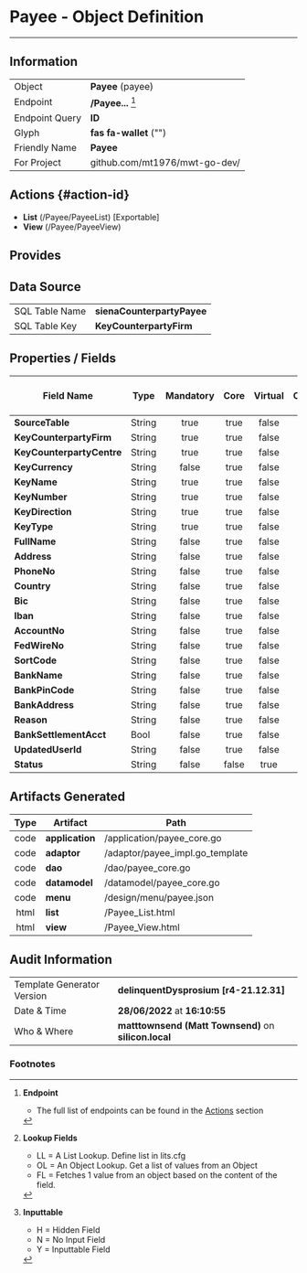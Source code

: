 # **Payee** - Object Definition
---
##  Information
|   |   |
|---|---|
|Object         |**Payee** (payee) |
|Endpoint 	    |**/Payee...** [^1]|
|Endpoint Query |**ID**|
Glyph|**fas fa-wallet** ("")
Friendly Name|**Payee**|
|For Project    |github.com/mt1976/mwt-go-dev/|

##  Actions {#action-id}
* **List** (/Payee/PayeeList) [Exportable]
* **View** (/Payee/PayeeView)











##  Provides







##  Data Source 
|   |   |
|---|---|
SQL Table Name       | **sienaCounterpartyPayee**
SQL Table Key | **KeyCounterpartyFirm**



##  Properties / Fields
| Field Name| Type | Mandatory | Core | Virtual | Overide | Lookup [^2]| Lookup Object      | Lookup Field Source         | Lookup Return Value                | Inputable [^3]|DB Column|Default Value| No Change | Callout | Internal | Display | Mask |
| -- | --  | :--: | :--: | :--: |:--: |:--: |:--: |-- |-- |:--: |-- | --| :--: | :--: | :--: | -- | -- |
|**SourceTable**|String|true|true|false|false|||||Y|SourceTable||false|false|false|text||
|**KeyCounterpartyFirm**|String|true|true|false|false|||||Y|KeyCounterpartyFirm||false|false|false|text||
|**KeyCounterpartyCentre**|String|true|true|false|false|||||Y|KeyCounterpartyCentre||false|false|false|text||
|**KeyCurrency**|String|false|true|false|false|||||Y|KeyCurrency||false|false|false|text||
|**KeyName**|String|true|true|false|false|||||Y|KeyName||false|false|false|text||
|**KeyNumber**|String|true|true|false|false|||||Y|KeyNumber||false|false|false|text||
|**KeyDirection**|String|true|true|false|false|||||Y|KeyDirection||false|false|false|text||
|**KeyType**|String|true|true|false|false|||||Y|KeyType||false|false|false|text||
|**FullName**|String|false|true|false|false|||||Y|FullName||false|false|false|text||
|**Address**|String|false|true|false|false|||||Y|Address||false|false|false|text||
|**PhoneNo**|String|false|true|false|false|||||Y|PhoneNo||false|false|false|text||
|**Country**|String|false|true|false|false|OL|Country|Country|Name|N|Country||false|false|false|||
|**Bic**|String|false|true|false|false|||||Y|Bic||false|false|false|text||
|**Iban**|String|false|true|false|false|||||Y|Iban||false|false|false|text||
|**AccountNo**|String|false|true|false|false|||||Y|AccountNo||false|false|false|text||
|**FedWireNo**|String|false|true|false|false|||||Y|FedWireNo||false|false|false|text||
|**SortCode**|String|false|true|false|false|||||Y|SortCode||false|false|false|text||
|**BankName**|String|false|true|false|false|||||Y|BankName||false|false|false|text||
|**BankPinCode**|String|false|true|false|false|||||Y|BankPinCode||false|false|false|text||
|**BankAddress**|String|false|true|false|false|||||Y|BankAddress||false|false|false|text||
|**Reason**|String|false|true|false|true|||||N|Reason||false|false|false|text||
|**BankSettlementAcct**|Bool|false|true|false|false|||||Y|BankSettlementAcct|True|false|false|false|text||
|**UpdatedUserId**|String|false|true|false|false|||||Y|UpdatedUserId||false|false|false|text||
|**Status**|String|false|false|true|false|||||N|||false|true|false|text||


##  Artifacts Generated
| Type | Artifact | Path|
| :--: | -- | -- |
| code | **application** | /application/payee_core.go |
| code | **adaptor** | /adaptor/payee_impl.go_template |
| code | **dao** | /dao/payee_core.go |
| code | **datamodel** | /datamodel/payee_core.go |
| code | **menu** | /design/menu/payee.json |
| html | **list** | /Payee_List.html |
| html | **view** | /Payee_View.html |


## Audit Information
|   |   |
|---|---|
Template Generator Version   | **delinquentDysprosium [r4-21.12.31]**
Date & Time		     | **28/06/2022** at **16:10:55**
Who & Where		     | **matttownsend (Matt Townsend)** on **silicon.local**

### Footnotes
[^1]: **Endpoint**
    * The full list of endpoints can be found in the [Actions](#action-id) section
[^2]: **Lookup Fields**
    * LL = A List Lookup. Define list in lits.cfg
    * OL = An Object Lookup. Get a list of values from an Object
    * FL = Fetches 1 value from an object based on the content of the field. 
[^3]: **Inputtable**   
    * H = Hidden Field
    * N = No Input Field
    * Y = Inputtable Field
